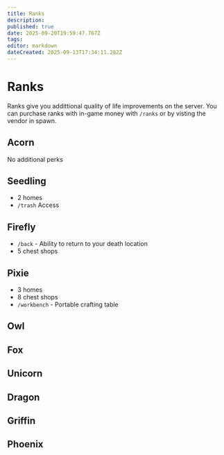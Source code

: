 ```yaml
---
title: Ranks
description: 
published: true
date: 2025-09-20T19:59:47.767Z
tags: 
editor: markdown
dateCreated: 2025-09-13T17:34:11.282Z
---
```


# Ranks
Ranks give you addittional quality of life improvements on the server. You can purchase ranks with in-game money with `/ranks` or by visting the vendor in spawn.




## Acorn
No additional perks
## Seedling
- 2 homes
- `/trash` Access 

## Firefly
- `/back` - Ability to return to your death location
- 5 chest shops
## Pixie
- 3 homes
- 8 chest shops
- `/workbench` - Portable crafting table
## Owl
## Fox
## Unicorn
## Dragon
## Griffin
## Phoenix